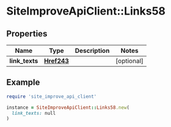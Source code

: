 # SiteImproveApiClient::Links58

## Properties

| Name | Type | Description | Notes |
| ---- | ---- | ----------- | ----- |
| **link_texts** | [**Href243**](Href243.md) |  | [optional] |

## Example

```ruby
require 'site_improve_api_client'

instance = SiteImproveApiClient::Links58.new(
  link_texts: null
)
```

